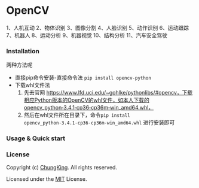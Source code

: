 # OpenCV
1、人机互动 2、物体识别 3、图像分割 4、人脸识别 5、动作识别 6、运动跟踪 7、机器人 8、运动分析 9、机器视觉 10、结构分析 11、汽车安全驾驶

### Installation
两种方法呢
* 直接pip命令安装-直接命令法  `pip install opencv-python`
* 下载whl文件法
    1. 先去官网 https://www.lfd.uci.edu/~gohlke/pythonlibs/#opencv，下载相应Python版本的OpenCV的whl文件，如本人下载的opencv_python‑3.4.1‑cp36‑cp36m‑win_amd64.whl，
    2. 然后在whl文件所在目录下，命令`pip install opencv_python‑3.4.1‑cp36‑cp36m‑win_amd64.whl` 进行安装即可

### Usage & Quick start

### License

Copyright (c) [ChungKing](https://github.com/HuangCongQing/OpenCV). All rights reserved.

Licensed under the [MIT](https://github.com/HuangCongQing/OpenCV/blob/master/LICENSE) License.


